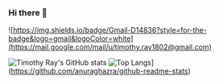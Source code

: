### Hi there 👋

<!--
**TimothyRay18/TimothyRay18** is a ✨ _special_ ✨ repository because its `README.md` (this file) appears on your GitHub profile.

Here are some ideas to get you started:

- 🔭 I’m currently working on ...
- 🌱 I’m currently learning ...
- 👯 I’m looking to collaborate on ...
- 🤔 I’m looking for help with ...
- 💬 Ask me about ...
- 📫 How to reach me: ...
- 😄 Pronouns: ...
- ⚡ Fun fact: ...
-->

![https://img.shields.io/badge/Gmail-D14836?style=for-the-badge&logo=gmail&logoColor=white](https://mail.google.com/mail/u/timothy.ray1802@gmail.com)

![Timothy Ray's GitHub stats](https://github-readme-stats.vercel.app/api?username=TimothyRay18&show_icons=true&theme=radical)
![Top Langs](https://github-readme-stats.vercel.app/api/top-langs/?username=TimothyRay18&langs_count=8&layout=compact)](https://github.com/anuraghazra/github-readme-stats)

